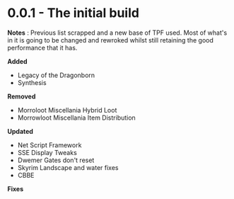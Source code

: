 # 0.0.1 - The initial build

**Notes** : Previous list scrapped and a new base of TPF used. Most of what's in it is going to be changed and rewroked whilst still retaining the good performance that it has.

**Added**
- Legacy of the Dragonborn
- Synthesis

**Removed**
- Morroloot Miscellania Hybrid Loot
- Morrowloot Miscellania Item Distribution

**Updated**
- Net Script Framework
- SSE Display Tweaks
- Dwemer Gates don't reset
- Skyrim Landscape and water fixes
- CBBE

**Fixes**
